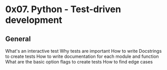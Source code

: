 # 0x07. Python - Test-driven development

## General
What's an interactive test
Why tests are important
How to write Docstrings to create tests
How to write documentation for each module and function
What are the basic option flags to create tests
How to find edge cases

